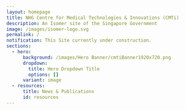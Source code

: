 ```yaml
---
layout: homepage
title: NHG Centre for Medical Technologies & Innovations (CMTi)
description: An Isomer site of the Singapore Government
image: /images/isomer-logo.svg
permalink: /
notification: This Site currently under construction.
sections:
  - hero:
      background: /images/Hero Banner/cmtiBanner1920x720.png
      dropdown:
        title: Hero Dropdown Title
        options: []
      variant: image
  - resources:
      title: News & Publications
      id: resources
---
```


